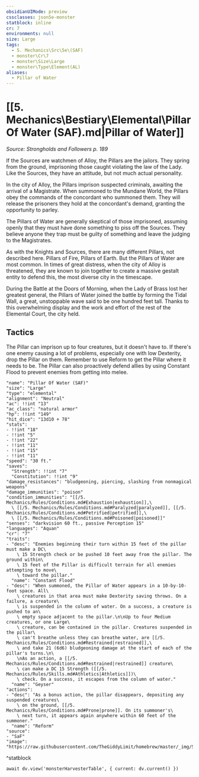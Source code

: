 ```yaml
---
obsidianUIMode: preview
cssclasses: json5e-monster
statblock: inline
cr: 7
environments: null
size: Large
tags:
  - 5. Mechanics\Src\5e\(SAF)
  - monster\Cr\7
  - monster\Size\Large
  - monster\Type\Element(AL)
aliases:
  - Pillar of Water
---
```

# [[5. Mechanics\Bestiary\Elemental\Pillar Of Water (SAF).md|Pillar of Water]]
*Source: Strongholds and Followers p. 189*

If the Sources are watchmen of Alloy, the Pillars are the jailors. They spring from the ground, imprisoning those caught violating the law of the Lady. Like the Sources, they have an attitude, but not much actual personality.

In the city of Alloy, the Pillars imprison suspected criminals, awaiting the arrival of a Magistrate. When summoned to the Mundane World, the Pillars obey the commands of the concordant who summoned them. They will release the prisoners they hold at the concordant's demand, granting the opportunity to parley.

The Pillars of Water are generally skeptical of those imprisoned, assuming openly that they must have done something to piss off the Sources. They believe anyone they trap must be guilty of something and leave the judging to the Magistrates.

As with the Knights and Sources, there are many different Pillars, not described here. Pillars of Fire, Pillars of Earth. But the Pillars of Water are most common. In times of great distress, when the city of Alloy is threatened, they are known to join together to create a massive gestalt entity to defend this, the most diverse city in the timescape.

During the Battle at the Doors of Morning, when the Lady of Brass lost her greatest general, the Pillars of Water joined the battle by forming the Tidal Wall, a great, unstoppable wave said to be one hundred feet tall. Thanks to this overwhelming display and the work and effort of the rest of the Elemental Court, the city held.

## Tactics

The Pillar can imprison up to four creatures, but it doesn't have to. If there's one enemy causing a lot of problems, especially one with low Dexterity, drop the Pillar on them. Remember to use Reform to get the Pillar where it needs to be. The Pillar can also proactively defend allies by using Constant Flood to prevent enemies from getting into melee.

```statblock
"name": "Pillar Of Water (SAF)"
"size": "Large"
"type": "elemental"
"alignment": "Neutral"
"ac": !!int "13"
"ac_class": "natural armor"
"hp": !!int "149"
"hit_dice": "13d10 + 78"
"stats":
- !!int "18"
- !!int "5"
- !!int "22"
- !!int "11"
- !!int "15"
- !!int "11"
"speed": "30 ft."
"saves":
  "Strength": !!int "7"
  "Constitution": !!int "9"
"damage_resistances": "bludgeoning, piercing, slashing from nonmagical weapons"
"damage_immunities": "poison"
"condition_immunities": "[[/5. Mechanics/Rules/Conditions.md#Exhaustion|exhaustion]],\
  \ [[/5. Mechanics/Rules/Conditions.md#Paralyzed|paralyzed]], [[/5. Mechanics/Rules/Conditions.md#Petrified|petrified]],\
  \ [[/5. Mechanics/Rules/Conditions.md#Poisoned|poisoned]]"
"senses": "darkvision 60 ft., passive Perception 15"
"languages": "Aquan"
"cr": "7"
"traits":
- "desc": "Enemies beginning their turn within 15 feet of the pillar must make a DC\
    \ 15 Strength check or be pushed 10 feet away from the pillar. The ground within\
    \ 15 feet of the Pillar is difficult terrain for all enemies attempting to move\
    \ toward the pillar."
  "name": "Constant Flood"
- "desc": "When summoned, the Pillar of Water appears in a 10-by-10-foot space. All\
    \ creatures in that area must make Dexterity saving throws. On a failure, a creature\
    \ is suspended in the column of water. On a success, a creature is pushed to an\
    \ empty space adjacent to the pillar.\n\nUp to four Medium creatures, or one Large\
    \ creature, can be contained in the pillar. Creatures suspended in the pillar\
    \ can't breathe unless they can breathe water, are [[/5. Mechanics/Rules/Conditions.md#Restrained|restrained]],\
    \ and take 21 (6d6) bludgeoning damage at the start of each of the pillar's turns.\n\
    \nAs an action, a [[/5. Mechanics/Rules/Conditions.md#Restrained|restrained]] creature\
    \ can make a DC 15 Strength ([[/5. Mechanics/Rules/Skills.md#Athletics|Athletics]])\
    \ check. On a success, it escapes from the column of water."
  "name": "Geyser"
"actions":
- "desc": "As a bonus action, the pillar disappears, depositing any suspended creatures\
    \ on the ground, [[/5. Mechanics/Rules/Conditions.md#Prone|prone]]. On its summoner's\
    \ next turn, it appears again anywhere within 60 feet of the summoner."
  "name": "Reform"
"source":
- "SaF"
"image": "https://raw.githubusercontent.com/TheGiddyLimit/homebrew/master/_img/SaF/tokens/Pillar%20of%20Water.png"
```
^statblock

```dataviewjs
await dv.view('monsterHarvesterTable', { current: dv.current() })
```
